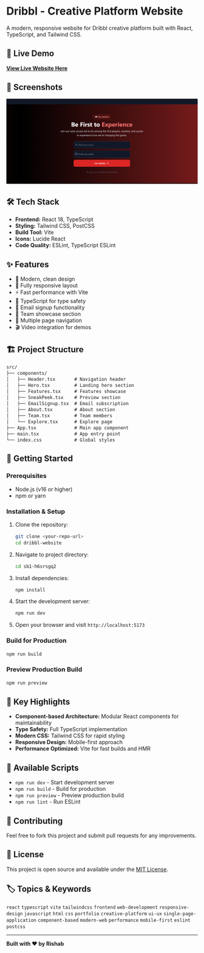 # Dribbl - Creative Platform Website

A modern, responsive website for Dribbl creative platform built with React, TypeScript, and Tailwind CSS.

## 🚀 Live Demo

**[View Live Website Here](https://www.teamdribbl.ca/)**

## 📸 Screenshots

![Dribbl Website Preview](/src/dribbl_ss1.png)

## 🛠️ Tech Stack

- **Frontend:** React 18, TypeScript
- **Styling:** Tailwind CSS, PostCSS
- **Build Tool:** Vite
- **Icons:** Lucide React
- **Code Quality:** ESLint, TypeScript ESLint

## ✨ Features

- 🎨 Modern, clean design
- 📱 Fully responsive layout
- ⚡ Fast performance with Vite
- 🔧 TypeScript for type safety
- 📧 Email signup functionality
- 👥 Team showcase section
- 🎯 Multiple page navigation
- 🎬 Video integration for demos

## 🏗️ Project Structure

```
src/
├── components/
│   ├── Header.tsx       # Navigation header
│   ├── Hero.tsx         # Landing hero section
│   ├── Features.tsx     # Features showcase
│   ├── SneakPeek.tsx    # Preview section
│   ├── EmailSignup.tsx  # Email subscription
│   ├── About.tsx        # About section
│   ├── Team.tsx         # Team members
│   └── Explore.tsx      # Explore page
├── App.tsx              # Main app component
├── main.tsx             # App entry point
└── index.css            # Global styles
```

## 🚀 Getting Started

### Prerequisites

- Node.js (v16 or higher)
- npm or yarn

### Installation & Setup

1. Clone the repository:
   ```bash
   git clone <your-repo-url>
   cd dribbl-website
   ```

2. Navigate to project directory:
   ```bash
   cd sb1-h6srsgq2
   ```

3. Install dependencies:
   ```bash
   npm install
   ```

4. Start the development server:
   ```bash
   npm run dev
   ```

5. Open your browser and visit `http://localhost:5173`

### Build for Production

```bash
npm run build
```

### Preview Production Build

```bash
npm run preview
```

## 🌟 Key Highlights

- **Component-based Architecture:** Modular React components for maintainability
- **Type Safety:** Full TypeScript implementation
- **Modern CSS:** Tailwind CSS for rapid styling
- **Responsive Design:** Mobile-first approach
- **Performance Optimized:** Vite for fast builds and HMR

## 📄 Available Scripts

- `npm run dev` - Start development server
- `npm run build` - Build for production
- `npm run preview` - Preview production build
- `npm run lint` - Run ESLint

## 🤝 Contributing

Feel free to fork this project and submit pull requests for any improvements.

## 📝 License

This project is open source and available under the [MIT License](LICENSE).

## 🏷️ Topics & Keywords

`react` `typescript` `vite` `tailwindcss` `frontend` `web-development` `responsive-design` `javascript` `html` `css` `portfolio` `creative-platform` `ui-ux` `single-page-application` `component-based` `modern-web` `performance` `mobile-first` `eslint` `postcss`

---


**Built with ❤️ by Rishab**


